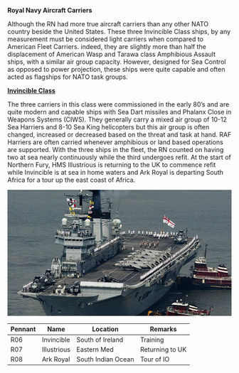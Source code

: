 **Royal Navy Aircraft Carriers**

Although the RN had more true aircraft carriers than any other NATO
country beside the United States. These three Invincible Class ships, by
any measurement must be considered light carriers when compared to
American Fleet Carriers. indeed, they are slightly more than half the
displacement of American Wasp and Tarawa class Amphibious Assault ships,
with a similar air group capacity. However, designed for Sea Control as
opposed to power projection, these ships were quite capable and often
acted as flagships for NATO task groups.

[**Invincible
Class**](http://www.military-today.com/navy/invincible_class.htm)

The three carriers in this class were commissioned in the early 80’s and
are quite modern and capable ships with Sea Dart missiles and Phalanx
Close in Weapons Systems (CIWS). They generally carry a mixed air group
of 10-12 Sea Harriers and 8-10 Sea King helicopters but this air group
is often changed, increased or decreased based on the threat and task at
hand. RAF Harriers are often carried whenever amphibious or land based
operations are supported. With the three ships in the fleet, the RN
counted on having two at sea nearly continuously while the third
undergoes refit. At the start of Northern Fury, HMS Illustrious is
returning to the UK to commence refit while Invincible is at sea in home
waters and Ark Royal is departing South Africa for a tour up the east
coast of Africa.

![](/assets/images/nato/uk/navy/carriers/image1.jpg)

| Pennant | Name        | Location           | Remarks         |
| ------- | ----------- | ------------------ | --------------- |
| R06     | Invincible  | South of Ireland   | Training        |
| R07     | Illustrious | Eastern Med        | Returning to UK |
| R08     | Ark Royal   | South Indian Ocean | Tour of IO      |
